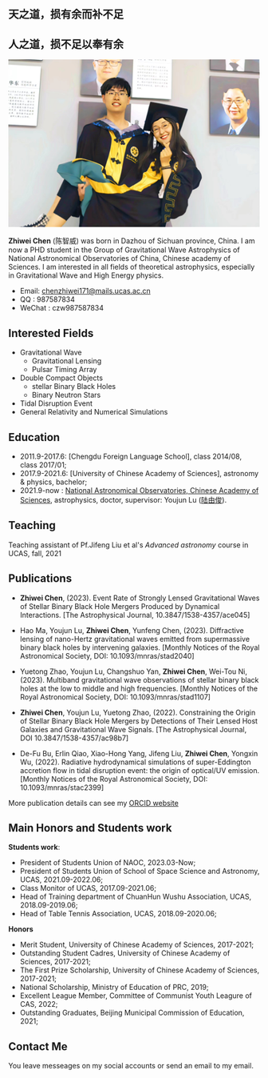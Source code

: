 ## 天之道，损有余而补不足
## 人之道，损不足以奉有余


![1](https://raw.githubusercontent.com/chenzhiwei-171/chenzhiwei-171.github.io/main/main.jpg)

**Zhiwei Chen** (陈智威) was born in Dazhou of Sichuan province, China. I am now a PHD student in the Group of Gravitational Wave Astrophysics of National Astronomical Observatories of China, Chinese academy of Sciences. I am interested in all fields of theoretical astrophysics, especially in Gravitational Wave and High Energy physics. 
- Email: chenzhiwei171@mails.ucas.ac.cn
- QQ   : 987587834
- WeChat : czw987587834


## Interested Fields
- Gravitational Wave
  - Gravitational Lensing
  - Pulsar Timing Array
- Double Compact Objects
  - stellar Binary Black Holes
  - Binary Neutron Stars
- Tidal Disruption Event
- General Relativity and Numerical Simulations


## Education
- 2011.9-2017.6: [Chengdu Foreign Language School], class 2014/08, class 2017/01;
- 2017.9-2021.6: [University of Chinese Academy of Sciences], astronomy & physics, bachelor;
- 2021.9-now   : [National Astronomical Observatories, Chinese Academy of Sciences](http://nao.cas.cn/), astrophysics, doctor, supervisor: Youjun Lu ([陆由俊](http://www.nao.cas.cn/jypy/ds/bsds/index_90957.html?json=http://sourcedb.naoc.cas.cn/cn/gb/ds/bd/202204/t20220406_6419455.json)). 

## Teaching
Teaching assistant of Pf.Jifeng Liu et al's _Advanced astronomy_ course in UCAS, fall, 2021

## Publications

- **Zhiwei Chen**, (2023). Event Rate of Strongly Lensed Gravitational Waves of Stellar Binary Black Hole Mergers Produced by Dynamical Interactions. [The Astrophysical Journal, 10.3847/1538-4357/ace045]

- Hao Ma, Youjun Lu, **Zhiwei Chen**, Yunfeng Chen, (2023). Diffractive lensing of nano-Hertz gravitational waves emitted from supermassive binary black holes by intervening galaxies. [Monthly Notices of the Royal Astronomical Society, DOI: 10.1093/mnras/stad2040]

- Yuetong Zhao, Youjun Lu, Changshuo Yan, **Zhiwei Chen**, Wei-Tou Ni, (2023). Multiband gravitational wave observations of stellar binary black holes at the low to middle and high frequencies. [Monthly Notices of the Royal Astronomical Society, DOI: 10.1093/mnras/stad1107]


- **Zhiwei Chen**, Youjun Lu, Yuetong Zhao, (2022). Constraining the Origin of Stellar Binary Black Hole Mergers by Detections of Their Lensed Host Galaxies and Gravitational Wave Signals. [The Astrophysical Journal, DOI 10.3847/1538-4357/ac98b7]

- De-Fu Bu, Erlin Qiao, Xiao-Hong Yang, Jifeng Liu, **Zhiwei Chen**, Yongxin Wu, (2022). Radiative hydrodynamical simulations of super-Eddington accretion flow in tidal disruption event: the origin of optical/UV emission. [Monthly Notices of the Royal Astronomical Society, DOI: 10.1093/mnras/stac2399]


More publication details can see my [ORCID website](https://orcid.org/0000-0001-7952-7945)

## Main Honors and Students work
**Students work**: 
- President of Students Union of NAOC, 2023.03-Now;
- President of Students Union of School of Space Science and Astronomy, UCAS, 2021.09-2022.06; 
- Class Monitor of UCAS, 2017.09-2021.06;
- Head of Training department of ChuanHun Wushu Association, UCAS, 2018.09-2019.06;
- Head of Table Tennis Association, UCAS, 2018.09-2020.06;

**Honors**
- Merit Student, University of Chinese Academy of Sciences, 2017-2021;
- Outstanding Student Cadres, University of Chinese Academy of Sciences, 2017-2021;
- The First Prize Scholarship, University of Chinese Academy of Sciences, 2017-2021;
- National Scholarship, Ministry of Education of PRC, 2019;
- Excellent League Member, Committee of Communist Youth Leagure of CAS, 2022;
- Outstanding Graduates, Beijing Municipal Commission of Education, 2021;
 




  


## Contact Me
You leave messeages on my social accounts or send an email to my email.
